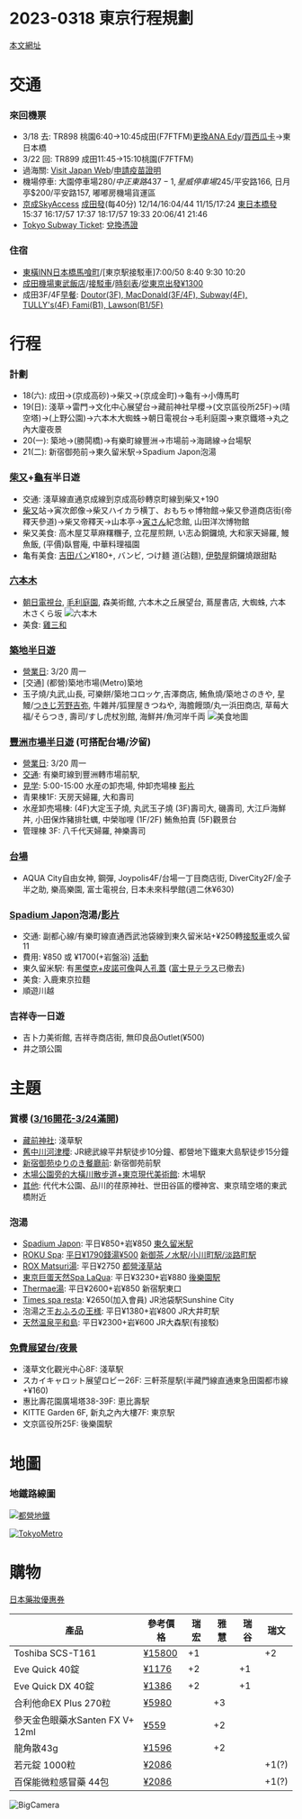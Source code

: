 # 2023-0318 東京行程規劃

[本文網址](https://github.com/rwlin/TravelPlan/blob/master/Japan/20230318-Tokyo.md)

# 交通

### 來回機票
 - 3/18 去: TR898 桃園6:40→10:45成田(F7FTFM)[更換ANA Edy](https://alexcj.pixnet.net/blog/post/92893937)/[買西瓜卡](https://wamaha.pixnet.net/blog/post/33597371)→東日本橋
 - 3/22 回: TR899 成田11:45→15:10桃園(F7FTFM)
 - 過海關: [Visit Japan Web](https://www.vjw.digital.go.jp/)/[申請疫苗證明](https://dvc.mohw.gov.tw/vapa/apply/Index.init.ctr?openExternalBrowser=1)
 - 機場停車: 大園停車場$280/中正東路437-1, 星威停車場$245/平安路166, 日月亭$200/平安路157, 嘟嘟房機場貨運區
 - [京成SkyAccess](https://www.keisei.co.jp/keisei/tetudou/skyliner/tc/traffic/express_fares.php) [成田發](https://www.jorudan.co.jp/time/timetable/%E6%88%90%E7%94%B0%E7%A9%BA%E6%B8%AF/%E4%BA%AC%E6%88%90%E6%88%90%E7%94%B0%E3%82%B9%E3%82%AB%E3%82%A4%E3%82%A2%E3%82%AF%E3%82%BB%E3%82%B9/%E7%A9%BA%E6%B8%AF%E7%AC%AC%EF%BC%92%E3%83%93%E3%83%AB/?Dym=202303&Ddd=18)(每40分) 12/14/16:04/44 11/15/17:24 [東日本橋發](https://www.jorudan.co.jp/time/timetable/%E6%9D%B1%E6%97%A5%E6%9C%AC%E6%A9%8B/%E9%83%BD%E5%96%B6%E6%B5%85%E8%8D%89%E7%B7%9A/%E6%B5%85%E8%8D%89%E6%A9%8B/) 15:37 16:17/57 17:37 18:17/57 19:33 20:06/41 21:46
 - [Tokyo Subway Ticket](https://www.klook.com/zh-TW/activity/1552-subway-ticket-tokyo/): [兌換憑證](QRTokyoSubwayPass.jpg)
 
### 住宿
 - [東橫INN日本橋馬喰町](https://www.toyoko-inn.com/china/search/detail/00157/)/[東京駅接駁車]7:00/50 8:40 9:30 10:20
 - [成田機場東武飯店](https://www.agoda.com/zh-tw/account/editbooking.html?bookingId=oCFYivc38fQstShoNNQ2qg%3d%3d&page=1&state=Upcoming&sort=CheckinDate&isFromChat=False)/[接駁車](https://www.bobblog.tw/narita-tobu-hotel-airport/)/[時刻表](https://www.tobuhotel.co.jp/narita/access/img/bus_tt_img_airport_02.png?20221024)/[從東京出發¥1300](https://tyo-nrt.com/tw/busstop/tokyo)
 - 成田3F/4F[早餐](https://www.narita-airport.jp/ch2/shops/search/?name=&terminal=1&category1=1761): [Doutor(3F), MacDonald(3F/4F), Subway(4F), TULLY's(4F) Fami(B1), Lawson(B1/5F)](https://www.narita-airport.jp/ch2/map/?terminal=1&map=3)
 
# 行程

### 計劃
 - 18(六): 成田→(京成高砂)→柴又→(京成金町)→龜有→小傳馬町
 - 19(日): 淺草→雷門→文化中心展望台→藏前神社早櫻→(文京區役所25F)→(晴空塔)→(上野公園)→六本木大蜘蛛→朝日電視台→毛利庭園→東京鐵塔→丸之內大廈夜景
 - 20(一): 築地→(勝鬨橋)→有樂町線豐洲→市場前→海鷗線→台場駅
 - 21(二): 新宿御苑前→東久留米駅→Spadium Japon泡湯
 
### [柴又](https://www.bobblog.tw/shibamata/)+[龜有](https://drugs.pixnet.net/blog/post/47774769)半日遊
  - 交通: 淺草線直通京成線到京成高砂轉京町線到柴又+190
  - [柴又](https://digjapan.travel/zh_tw/blog/id=12131)站->寅次郎像->柴又ハイカラ横丁、おもちゃ博物館->柴又參道商店街(帝釋天參道)->柴又帝釋天->山本亭->[寅さん](https://aliciatseng.net/blog/post/39139639-%E6%9F%B4%E5%8F%88%EF%BC%86%E5%B8%9D%E9%87%8B%E5%A4%A9%E6%95%A3%E7%AD%96%40%E6%9D%B1%E4%BA%AC%E8%91%9B%E9%A3%BE%E5%8D%80)紀念館, 山田洋次博物館
  - 柴又美食: 高木屋艾草麻糬糰子, 立花屋煎餅, い志ゐ銅鑼燒, 大和家天婦羅, 鰻魚飯, (平價)臥嘗庵, 中華料理福園
  - 亀有美食: [吉田パン](https://goo.gl/maps/X98d8kwisK3RiR6u8)¥180+, バンビ, つけ麺 道(沾麵), [伊勢屋](https://goo.gl/maps/wcB7yEbFkQzmPj819)銅鑼燒跟甜點

### [六本木](https://www.bring-you.info/zh-tw/roppongi-hot-spots)
 - [朝日電視台](https://goo.gl/maps/AsqoBePNC2dcuYWd7), [毛利庭園](https://goo.gl/maps/fuEVuXQfs2ZNtEcf6), 森美術館, 六本木之丘展望台, 蔦屋書店, 大蜘蛛, 六本木さくら坂
 ![六本木](https://www.bring-you.info/wp-content/uploads/2014/08/%E5%85%AD%E6%9C%AC%E6%9C%A8%E9%BA%BB%E5%B8%83-800x450.jpg)
 - 美食: [雞三和](https://goo.gl/maps/7BZrMmTwvSYh3YwU6)

### [築地半日遊](https://boo2k.com/archives/113959)
 - [營業日](https://www.tsukiji.or.jp/calendar/): 3/20 周一
 - [交通] (都營)築地市場(Metro)築地
 - 玉子燒/丸武,山長, 可樂餅/築地コロッケ,吉澤商店, 鮪魚燒/築地さのきや, 星鰻/[つきじ芳野吉弥](https://tw.wamazing.com/media/article/a-553/), 牛雜丼/狐狸屋きつねや, 海膽饅頭/丸一浜田商店, 草莓大福/そらつき, 壽司/すし虎杖別館, 海鮮丼/魚河岸千両
 ![美食地圖](https://i0.wp.com/boo2k.com/wp-content/uploads/2022/10/fajihrtwa.jpg?resize=864%2C520&ssl=1)

### [豐洲市場半日遊](https://www.bring-you.info/zh-tw/toyosu-market) (可搭配台場/汐留)
 - [營業日](https://www.toyosu-market.or.jp/calendar/): 3/20 周一
 - [交通](https://finduheart.com/wp-content/uploads/2018/10/%E8%9E%A2%E5%B9%95%E5%BF%AB%E7%85%A7-2018-10-08-%E4%B8%8B%E5%8D%883.06.56-1.png): 有樂町線到豐洲轉市場前駅, 
 - [見学](https://www.toyosu-market.or.jp/tour-area/): 5:00-15:00 水産の卸売場, 仲卸売場棟 [影片](https://www.youtube.com/watch?v=GELozsWjsw4)
 - 青果棟1F: 天房天婦羅, 大和壽司
 - 水産卸売場棟: (4F)大定玉子燒, 丸武玉子燒 (3F)壽司大, 磯壽司, 大江戶海鮮丼, 小田保炸豬排牡蠣, 中榮咖哩 (1F/2F) 鮪魚拍賣 (5F)觀景台
 - 管理棟 3F: 八千代天婦羅, 神樂壽司
 
### [台場](https://lazyjapan.com/regions/tokyo/trips/3days/d2/odaiba.html)
 - AQUA City自由女神, 鋼彈, Joypolis4F/台場一丁目商店街, DiverCity2F/金子半之助, 樂高樂園, 富士電視台, 日本未來科學館(週二休¥630)
 
### [Spadium Japon](https://thegate12.com/tw/article/308)泡湯/[影片](https://youtu.be/WsrgYB06AFI)
  - 交通: 副都心線/有樂町線直通西武池袋線到東久留米站+¥250轉[接駁車](https://www.spajapo.com/f/bus)或久留11
  - 費用: ¥850 或 ¥1700(+岩盤浴) [活動](https://www.spajapo.com/f/event) 
  - 東久留米駅: 有[黑傑克+皮諾可像](https://lh3.googleusercontent.com/p/AF1QipMWtzwgruPnInCgDm-I7xDrQeQ0lbNjdXb0TJLo=s680-w680-h510)與[人孔蓋](https://www.gotokyo.org/tc/spot/1814/index.html) ([富士見テラス](https://hiro72103.pixnet.net/blog/post/120081216)已撤去)
  - 美食: 入鹿東京拉麵
  - 順遊川越

### 吉祥寺一日遊
  - 吉卜力美術館, 吉祥寺商店街, 無印良品Outlet(¥500)
  - 井之頭公園

# 主題
  
### 賞櫻 ([3/16開花-3/24滿開](https://n-kishou.com/corp/news-contents/sakura/?lang=ct))
 - [藏前神社](https://maikudaily.com/kuramae-jinja-sakura/): 淺草駅
 - [舊中川河津櫻](https://maikudaily.com/kyunakagawa-sakura/): JR總武線平井駅徒步10分鐘、都營地下鐵東大島駅徒步15分鐘
 - [新宿御苑ゆりのき餐廳前](https://matcha-jp.com/tw/4108): 新宿御苑前駅
 - [木場公園旁的大橫川散步道+東京現代美術館](https://matcha-jp.com/tw/4108): 木場駅
 - [其他](https://s.n-kishou.co.jp/w/charge/map/map_kanko.html?&ba=13_1&type=1&fla=sakura): 代代木公園、品川的荏原神社、世田谷區的櫻神宮、東京晴空塔的東武橋附近

### 泡湯
 - [Spadium Japon](https://www.spajapo.com/): 平日¥850+岩¥850 [東久留米駅](https://www.spajapo.com/fcms_image/10_1/422766f0058552e0e9174c6e1b85416a.gif)
 - [ROKU Spa](https://rakuspa.com/): [平日¥1790錢湯¥500](https://rakuspa.com/kanda/access/) [新御茶ノ水駅/小川町駅/淡路町駅](https://rakuspa.com/kanda/assets/img/access/map_rakuspa.jpg)
 - [ROX Matsuri湯](https://www.matsuri-yu.com/): 平日¥2750 [都營淺草站](https://www.matsuri-yu.com/#access)
 - [東京巨蛋天然Spa LaQua](https://www.tokyo-dome.co.jp/zh-CHS/tourists/spalaqua/): 平日¥3230+岩¥880 [後樂園駅](https://www.tokyo-dome.co.jp/zh-CHS/tourists/access-and-maps/)
 - [Thermae湯](http://thermae-yu.jp/): 平日¥2600+岩¥850 新宿駅東口
 - [Times spa resta](http://www.timesspa-resta.jp/): ¥2650(加入會員) JR池袋駅Sunshine City
 - 泡湯之王[おふろの王様](https://www.ousama2603.com/shop/ooimachi/index.html): 平日¥1380+岩¥800 JR大井町駅
 - [天然温泉平和島](https://www.heiwajima-onsen.jp/): 平日¥2300+岩¥600 JR大森駅(有接駁)
  
### [免費展望台/夜景](https://hiyori.cc/article/%E6%9D%B1%E4%BA%AC%E8%87%AA%E7%94%B1%E8%A1%8C%E6%9D%B1%E4%BA%AC%E9%83%BD%E5%85%A7%E5%85%8D%E8%B2%BB%E5%B1%95%E6%9C%9B%E5%8F%B0%E6%8E%A8%E8%96%A6)
 - 淺草文化觀光中心8F: 淺草駅
 - スカイキャロット展望ロビー26F: 三軒茶屋駅(半藏門線直通東急田園都市線+¥160)
 - 惠比壽花園廣場塔38-39F: 恵比壽駅
 - KITTE Garden 6F, 新丸之內大樓7F: 東京駅
 - 文京區役所25F: 後樂園駅
 
# 地圖 

### 地鐵路線圖

[![都營地鐵](https://www.e-japannavi.com/trans/tokyo_images/mtrmap700465_01.jpg)](https://www.e-japannavi.com/trans/tokyo_images/mtrmap.pdf)

[![TokyoMetro](https://www.tokyometro.jp/tcn/subwaymap/img/img_01.png)](https://www.tokyometro.jp/station/pdf/202006/202006_number_tcn.pdf)
 
# 購物
[日本藥妝優惠券](https://www.callingtaiwan.com.tw/%E6%97%A5%E6%9C%AC%E8%97%A5%E5%A6%9D%E5%84%AA%E6%83%A0%E5%88%B8/)

|產品|參考價格|瑞宏|雅慧|瑞谷|瑞文|
|----|--------|----|----|----|----|
|Toshiba SCS-T161|[¥15800](https://www.amazon.co.jp/-/zh/gp/product/B09HMV54TD/ref=ewc_pr_img_1?smid=AN1VRQENFRJN5&psc=1)|+1|||+2|
|Eve Quick 40錠|[¥1176](https://www.daikokudrug-taiwan.com/opt/prodm.htm?n=81055697)|+2||+1||
|Eve Quick DX 40錠|[¥1386](https://www.daikokudrug-taiwan.com/opt/prodm.htm?n=81055703)|+2||+1||
|合利他命EX Plus 270粒|[¥5980](https://www.daikokudrug-taiwan.com/opt/prodm.htm?n=81830114)||+3|||
|參天金色眼藥水Santen FX V+ 12ml|[¥559](https://www.daikokudrug-taiwan.com/opt/prodm.htm?n=81055620)||+2|||
|龍角散43g|[¥1596](https://www.daikokudrug-taiwan.com/opt/prodm.htm?n=81055680)||+2|||
|若元錠 1000粒|[¥2086](https://www.daikokudrug-taiwan.com/opt/prodm.htm?n=81055684)||||+1(?)|
|百保能微粒感冒藥 44包|[¥2086](https://www.daikokudrug-taiwan.com/opt/prodm.htm?n=81055702)||||+1(?)|

![BigCamera](https://pic.pimg.tw/kakakuksk/1669794990-3550255820-g_l.jpg)


